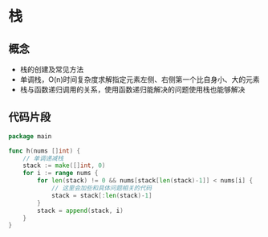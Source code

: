 # 栈

## 概念

- 栈的创建及常见方法
- 单调栈，O(n)时间复杂度求解指定元素左侧、右侧第一个比自身小、大的元素
- 栈与函数递归调用的关系，使用函数递归能解决的问题使用栈也能够解决

## 代码片段

```go
package main

func h(nums []int) {
    // 单调递减栈
    stack := make([]int, 0)
    for i := range nums {
        for len(stack) != 0 && nums[stack[len(stack)-1]] < nums[i] {
            // 这里会加些和具体问题相关的代码
            stack = stack[:len(stack)-1]
        }
        stack = append(stack, i)
    }
}
```
